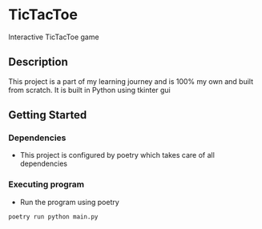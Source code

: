 # TicTacToe

Interactive TicTacToe game

## Description

This project is a part of my learning journey and is 100% my own and built from scratch. It is built in Python using tkinter gui

## Getting Started

### Dependencies

* This project is configured by poetry which takes care of all dependencies


### Executing program

* Run the program using poetry

```
poetry run python main.py
```
